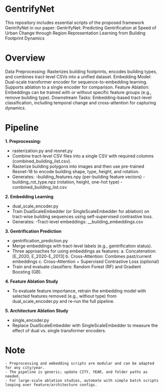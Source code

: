 # GentrifyNet
This repository includes essential scripts of the proposed framework GentrifyNet in our paper: GentrifyNet: Predicting Gentrification at Speed of Urban Change through Region Representation Learning from Building Footprint Dynamics

# Overview
Data Preprocessing: Rasterizes building footprints, encodes building types, and combines tract-level CSVs into a unified dataset.
Embedding Model: Dual-scale transformer encoder for sequence-to-embedding learning. Supports ablation to a single encoder for comparison.
Feature Ablation: Embeddings can be trained with or without specific feature groups (e.g., remove building type).
Downstream Tasks: Embedding-based tract-level classification, including temporal change and cross-attention for capturing dynamics.

# Pipeline
**1. Preprocessing:**
  - rasterization.py and resnet.py
  - Combine tract-level CSV files into a single CSV with required columns (combined_building_list.csv).
  - Rasterize building polygons into images and then use pre-trained Resnet-18 to encode building shape, type, height, and rotation.
  - Generates:
        -building_features.npy (per-building feature vectors)
        -building_rot_type.npz (rotation, height, one-hot type)
        -combined_building_list.csv
    
**2. Embedding Learning**
  - dual_scale_encoder.py
  - Train DualScaleEmbedder (or SingleScaleEmbedder for ablation) on tract-wise building sequences using self-supervised contrastive loss.
  - Generates:
        -Tract-level embeddings: <CITY>_<YEAR>_building_embeddings.csv

**3. Gentrification Prediction**
  - gentrification_prediction.py
  - Merge embeddings with tract-level labels (e.g., gentrification status).
  - Three approaches for using embeddings as features:
      a. Concatenation: [E_2020, E_2020-E_2013]
      b. Cross-Attention: Combines past/current embeddings
      c. Cross-Attention + Supervised Contrastive Loss (optional)
  - Train and evaluate classifiers: Random Forest (RF) and Gradient Boosting (GB).

**4. Feature Ablation Study**
  - To evaluate feature importance, retrain the embedding model with selected features removed (e.g., without type) from dual_scale_encoder.py and re-run the full pipeline.

**5. Architecture Ablation Study**
   - single_encoder.py 
   - Replace DualScaleEmbedder with SingleScaleEmbedder to measure the effect of dual vs. single transformer encoders.

# Note
    - Preprocessing and embedding scripts are modular and can be adapted for any city/year.
    - The pipeline is generic; update CITY, YEAR, and folder paths as needed.
    - For large-scale ablation studies, automate with simple batch scripts looping over feature/architecture configs.
